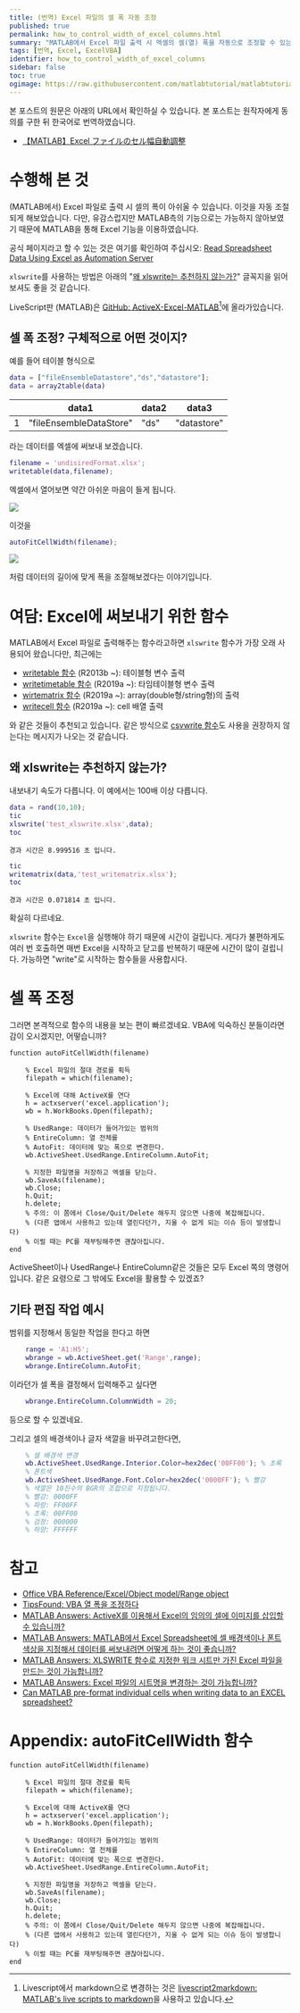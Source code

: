 ```yaml
---
title: (번역) Excel 파일의 셀 폭 자동 조정
published: true
permalink: how_to_control_width_of_excel_columns.html
summary: "MATLAB에서 Excel 파일 출력 시 엑셀의 셀(열) 폭을 자동으로 조정할 수 있는 방법을 소개합니다."
tags: [번역, Excel, ExcelVBA]
identifier: how_to_control_width_of_excel_columns
sidebar: false
toc: true
ogimage: https://raw.githubusercontent.com/matlabtutorial/matlabtutorial.github.io/main/images/blog_posts/2023-07-07-how_to_control_width_of_excel_columns/ogimage.png
---
```


본 포스트의 원문은 아래의 URL에서 확인하실 수 있습니다. 본 포스트는 원작자에게 동의를 구한 뒤 한국어로 번역하였습니다.

- [【MATLAB】Excel ファイルのセル幅自動調整](https://qiita.com/eigs/items/3a71c0da1744e48e9bca)

# 수행해 본 것

(MATLAB에서) Excel 파일로 출력 시 셀의 폭이 아쉬울 수 있습니다. 이것을 자동 조절되게 해보았습니다. 다만, 유감스럽지만 MATLAB측의 기능으로는 가능하지 않아보였기 때문에 MATLAB을 통해 Excel 기능을 이용하였습니다.

공식 페이지라고 할 수 있는 것은 여기를 확인하여 주십시오: [Read Spreadsheet Data Using Excel as Automation Server](https://kr.mathworks.com/help/matlab/matlab_external/example-reading-excel-spreadsheet-data.html?lang=en)

`xlswrite`를 사용하는 방법은 아래의 "[왜 xlswrite는 추천하지 않는가?](https://matlabtutorial.github.io/how_to_control_width_of_excel_columns.html#%EC%99%9C-xlswrite%EB%8A%94-%EC%B6%94%EC%B2%9C%ED%95%98%EC%A7%80-%EC%95%8A%EB%8A%94%EA%B0%80)" 글꼭지을 읽어보셔도 좋을 것 같습니다.

LiveScript판 (MATLAB)은 [GitHub: ActiveX-Excel-MATLAB](https://github.com/mathworks/ActiveX-Excel-MATLAB)[^1]에 올라가있습니다.

[^1]: Livescript에서 markdown으로 변경하는 것은 <a href = "https://kr.mathworks.com/matlabcentral/fileexchange/73993-livescript2markdown-matlab-s-live-scripts-to-markdown?s_eid=PSM_29435">livescript2markdown​: MATLAB's live scripts to markdown</a>을 사용하고 있습니다.

## 셀 폭 조정? 구체적으로 어떤 것이지?

예를 들어 테이블 형식으로

```matlab
data = ["fileEnsembleDatastore","ds","datastore"];
data = array2table(data)
```

|   | data1                   | data2 | data3       |
|---|-------------------------|-------|-------------|
| 1 | "fileEnsembleDataStore" | "ds"  | "datastore" |

라는 데이터를 엑셀에 써보내 보겠습니다.

```matlab
filename = 'undisiredFormat.xlsx';
writetable(data,filename);
```

엑셀에서 열어보면 약간 아쉬운 마음이 들게 됩니다.

<img src = "https://qiita-user-contents.imgix.net/https%3A%2F%2Fqiita-image-store.s3.ap-northeast-1.amazonaws.com%2F0%2F149511%2F3574dbfb-2d2e-d63b-e6bc-9775e24e08bf.png?ixlib=rb-4.0.0&auto=format&gif-q=60&q=75&w=1400&fit=max&s=5d8a39fb9dfbf9dd15aad8ab8f602142">

이것을

```matlab
autoFitCellWidth(filename);
```

<img src = "https://qiita-user-contents.imgix.net/https%3A%2F%2Fqiita-image-store.s3.ap-northeast-1.amazonaws.com%2F0%2F149511%2F298e69ac-89f4-496c-d160-bc2f379674d2.png?ixlib=rb-4.0.0&auto=format&gif-q=60&q=75&w=1400&fit=max&s=3df2e0191b380bb517d7d519bdd332f0">

처럼 데이터의 길이에 맞게 폭을 조절해보겠다는 이야기입니다.

# 여담: Excel에 써보내기 위한 함수

MATLAB에서 Excel 파일로 출력해주는 함수라고하면 `xlswrite` 함수가 가장 오래 사용되어 왔습니다만, 최근에는

* [writetable 함수](https://kr.mathworks.com/help/matlab/ref/writetable.html?s_eid=PSM_29435) (R2013b ~): 테이블형 변수 출력
* [writetimetable 함수](https://kr.mathworks.com/help/matlab/ref/writetimetable.html?s_eid=PSM_29435) (R2019a ~): 타임테이블형 변수 출력
* [wirtematrix 함수](https://kr.mathworks.com/help/matlab/ref/writematrix.html?s_eid=PSM_29435) (R2019a ~): array(double형/string형)의 출력
* [writecell 함수](https://kr.mathworks.com/help/matlab/ref/writecell.html?s_eid=PSM_29435) (R2019a ~): cell 배열 출력

와 같은 것들이 추천되고 있습니다. 같은 방식으로 [csvwrite 함수](https://kr.mathworks.com/help/matlab/ref/csvwrite.html?s_eid=PSM_29435)도 사용을 권장하지 않는다는 메시지가 나오는 것 같습니다.

## 왜 xlswrite는 추천하지 않는가?

내보내기 속도가 다릅니다. 이 예에서는 100배 이상 다릅니다.

```matlab
data = rand(10,10);
tic
xlswrite('test_xlswrite.xlsx',data);
toc
```

```
경과 시간은 8.999516 초 입니다.
```

```matlab
tic
writematrix(data,'test_writematrix.xlsx');
toc
```

```
경과 시간은 0.071814 초 입니다.
```

확실히 다르네요.

`xlswrite` 함수는 `Excel`을 실행해야 하기 때문에 시간이 걸립니다. 게다가 불편하게도 여러 번 호출하면 매번 Excel을 시작하고 닫고를 반복하기 때문에 시간이 많이 걸립니다. 가능하면 "write"로 시작하는 함수들을 사용합시다.

# 셀 폭 조정

그러면 본격적으로 함수의 내용을 보는 편이 빠르겠네요. VBA에 익숙하신 분들이라면 감이 오시겠지만, 어떻습니까?

```
function autoFitCellWidth(filename)

    % Excel 파일의 절대 경로를 획득
    filepath = which(filename);
    
    % Excel에 대해 ActiveX를 연다
    h = actxserver('excel.application');
    wb = h.WorkBooks.Open(filepath);
    
    % UsedRange: 데이터가 들어가있는 범위의
    % EntireColumn: 열 전체를
    % AutoFit: 데이터에 맞는 폭으로 변경한다.
    wb.ActiveSheet.UsedRange.EntireColumn.AutoFit;
    
    % 지정한 파일명을 저장하고 엑셀을 닫는다.
    wb.SaveAs(filename);
    wb.Close;
    h.Quit;
    h.delete;
    % 주의: 이 쫌에서 Close/Quit/Delete 해두지 않으면 나중에 복잡해집니다.
    % (다른 앱에서 사용하고 있는데 열린다던가, 지울 수 없게 되는 이슈 등이 발생합니다)
    % 이럴 때는 PC를 재부팅해주면 괜찮아집니다.
end
```

ActiveSheet이나 UsedRange나 EntireColumn같은 것들은 모두 Excel 쪽의 명령어입니다. 같은 요령으로 그 밖에도 Excel을 활용할 수 있겠죠?

## 기타 편집 작업 예시

범위를 지정해서 동일한 작업을 한다고 하면

```matlab
    range = 'A1:H5';
    wbrange = wb.ActiveSheet.get('Range',range);
    wbrange.EntireColumn.AutoFit;
```

이라던가 셀 폭을 결정해서 입력해주고 싶다면

```matlab
    wbrange.EntireColumn.ColumnWidth = 20;
```

등으로 할 수 있겠네요.

그리고 셀의 배경색이나 글자 색깔을 바꾸려고한다면,

```matlab
    % 셀 배경색 변경
    wb.ActiveSheet.UsedRange.Interior.Color=hex2dec('00FF00'); % 초록
    % 폰트색
    wb.ActiveSheet.UsedRange.Font.Color=hex2dec('0000FF'); % 빨강
    % 색깔은 10진수의 BGR의 조합으로 지정됩니다.
    % 빨강: 0000FF
    % 파랑: FF00FF
    % 초록: 00FF00
    % 검정: 000000
    % 하양: FFFFFF
```

# 참고

* [Office VBA Reference/Excel/Object model/Range object](https://learn.microsoft.com/en-us/office/vba/api/excel.range(object))
* [TipsFound: VBA 열 폭을 조정하다](https://www.tipsfound.com/vba/09010-vba)
* [MATLAB Answers: ActiveX를 이용해서 Excel의 임의의 셀에 이미지를 삽입할 수 있습니까?](https://kr.mathworks.com/matlabcentral/answers/387921-activex-excel?s_eid=PSM_29435)
* [MATLAB Answers: MATLAB에서 Excel Spreadsheet에 셀 배경색이나 폰트 색상을 지정해서 데이터를 써보내려면 어떻게 하는 것이 좋습니까?](https://kr.mathworks.com/matlabcentral/answers/95482-matlab-excel-spreadsheet?s_eid=PSM_29435&requestedDomain=)
* [MATLAB Answers: XLSWRITE 함수로 지정한 워크 시트만 가진 Excel 파일을 만드는 것이 가능합니까?](https://kr.mathworks.com/matlabcentral/answers/99172-xlswrite-excel?s_eid=PSM_29435)
* [MATLAB Answers: Excel 파일의 시트명을 변경하는 것이 가능합니까?](https://kr.mathworks.com/matlabcentral/answers/102016-excel?s_eid=PSM_29435&requestedDomain=)
* [Can MATLAB pre-format individual cells when writing data to an EXCEL spreadsheet?](https://kr.mathworks.com/matlabcentral/answers/216917-can-matlab-pre-format-individual-cells-when-writing-data-to-an-excel-spreadsheet?s_eid=PSM_29435)

# Appendix: autoFitCellWidth 함수

```
function autoFitCellWidth(filename)

    % Excel 파일의 절대 경로를 획득
    filepath = which(filename);
    
    % Excel에 대해 ActiveX를 연다
    h = actxserver('excel.application');
    wb = h.WorkBooks.Open(filepath);
    
    % UsedRange: 데이터가 들어가있는 범위의
    % EntireColumn: 열 전체를
    % AutoFit: 데이터에 맞는 폭으로 변경한다.
    wb.ActiveSheet.UsedRange.EntireColumn.AutoFit;
    
    % 지정한 파일명을 저장하고 엑셀을 닫는다.
    wb.SaveAs(filename);
    wb.Close;
    h.Quit;
    h.delete;
    % 주의: 이 쫌에서 Close/Quit/Delete 해두지 않으면 나중에 복잡해집니다.
    % (다른 앱에서 사용하고 있는데 열린다던가, 지울 수 없게 되는 이슈 등이 발생합니다)
    % 이럴 때는 PC를 재부팅해주면 괜찮아집니다.
end
```